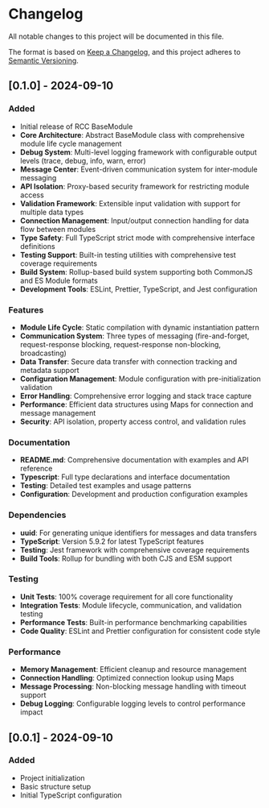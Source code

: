 # Changelog

All notable changes to this project will be documented in this file.

The format is based on [Keep a Changelog](https://keepachangelog.com/en/1.0.0/),
and this project adheres to [Semantic Versioning](https://semver.org/spec/v2.0.0.html).

## [0.1.0] - 2024-09-10

### Added
- Initial release of RCC BaseModule
- **Core Architecture**: Abstract BaseModule class with comprehensive module life cycle management
- **Debug System**: Multi-level logging framework with configurable output levels (trace, debug, info, warn, error)
- **Message Center**: Event-driven communication system for inter-module messaging
- **API Isolation**: Proxy-based security framework for restricting module access
- **Validation Framework**: Extensible input validation with support for multiple data types
- **Connection Management**: Input/output connection handling for data flow between modules
- **Type Safety**: Full TypeScript strict mode with comprehensive interface definitions
- **Testing Support**: Built-in testing utilities with comprehensive test coverage requirements
- **Build System**: Rollup-based build system supporting both CommonJS and ES Module formats
- **Development Tools**: ESLint, Prettier, TypeScript, and Jest configuration

### Features
- **Module Life Cycle**: Static compilation with dynamic instantiation pattern
- **Communication System**: Three types of messaging (fire-and-forget, request-response blocking, request-response non-blocking, broadcasting)
- **Data Transfer**: Secure data transfer with connection tracking and metadata support
- **Configuration Management**: Module configuration with pre-initialization validation
- **Error Handling**: Comprehensive error logging and stack trace capture
- **Performance**: Efficient data structures using Maps for connection and message management
- **Security**: API isolation, property access control, and validation rules

### Documentation
- **README.md**: Comprehensive documentation with examples and API reference
- **Typescript**: Full type declarations and interface documentation
- **Testing**: Detailed test examples and usage patterns
- **Configuration**: Development and production configuration examples

### Dependencies
- **uuid**: For generating unique identifiers for messages and data transfers
- **TypeScript**: Version 5.9.2 for latest TypeScript features
- **Testing**: Jest framework with comprehensive coverage requirements
- **Build Tools**: Rollup for bundling with both CJS and ESM support

### Testing
- **Unit Tests**: 100% coverage requirement for all core functionality
- **Integration Tests**: Module lifecycle, communication, and validation testing
- **Performance Tests**: Built-in performance benchmarking capabilities
- **Code Quality**: ESLint and Prettier configuration for consistent code style

### Performance
- **Memory Management**: Efficient cleanup and resource management
- **Connection Handling**: Optimized connection lookup using Maps
- **Message Processing**: Non-blocking message handling with timeout support
- **Debug Logging**: Configurable logging levels to control performance impact

## [0.0.1] - 2024-09-10

### Added
- Project initialization
- Basic structure setup
- Initial TypeScript configuration